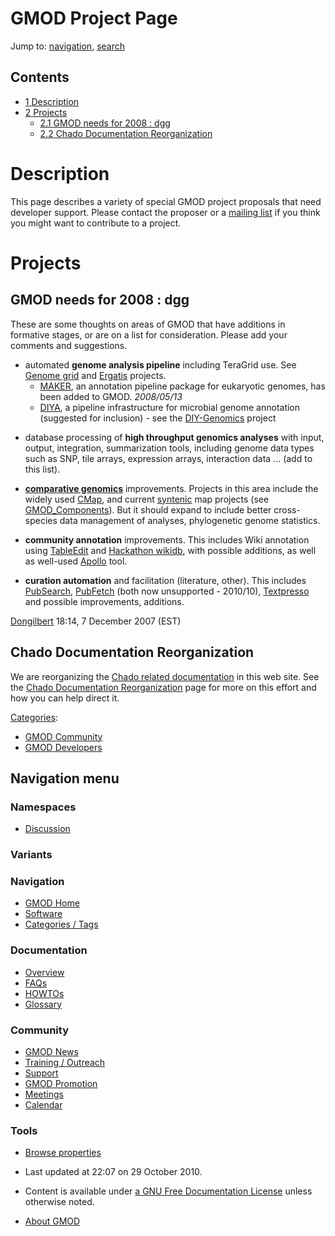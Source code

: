 



<span id="top"></span>




# <span dir="auto">GMOD Project Page</span>






Jump to: [navigation](#mw-navigation), [search](#p-search)



## Contents



- [<span class="tocnumber">1</span>
  <span class="toctext">Description</span>](#Description)
- [<span class="tocnumber">2</span>
  <span class="toctext">Projects</span>](#Projects)
  - [<span class="tocnumber">2.1</span> <span class="toctext">GMOD needs
    for 2008 : dgg</span>](#GMOD_needs_for_2008_:_dgg)
  - [<span class="tocnumber">2.2</span> <span class="toctext">Chado
    Documentation
    Reorganization</span>](#Chado_Documentation_Reorganization)



# <span id="Description" class="mw-headline">Description</span>

This page describes a variety of special GMOD project proposals that
need developer support. Please contact the proposer or a [mailing
list](GMOD_Mailing_Lists "GMOD Mailing Lists") if you think you might
want to contribute to a project.

# <span id="Projects" class="mw-headline">Projects</span>

## <span id="GMOD_needs_for_2008_:_dgg" class="mw-headline">GMOD needs for 2008 : dgg</span>

These are some thoughts on areas of GMOD that have additions in
formative stages, or are on a list for consideration. Please add your
comments and suggestions.

- automated **genome analysis pipeline** including TeraGrid use. See
  [Genome grid](Genome_grid "Genome grid") and
  <a href="Ergatis" class="mw-redirect" title="Ergatis">Ergatis</a>
  projects.
  - [MAKER](MAKER.1 "MAKER"), an annotation pipeline package for
    eukaryotic genomes, has been added to GMOD. *2008/05/13*
  - [DIYA](DIYA "DIYA"), a pipeline infrastructure for microbial genome
    annotation (suggested for inclusion) - see the
    <a href="http://sourceforge.net/projects/diyg/" class="external text"
    rel="nofollow">DIY-Genomics</a> project

<!-- -->

- database processing of **high throughput genomics analyses** with
  input, output, integration, summarization tools, including genome data
  types such as SNP, tile arrays, expression arrays, interaction data
  ... (add to this list).

<!-- -->

- **[comparative
  genomics](Category%3AComparative_Genomics "Category%3AComparative Genomics")**
  improvements. Projects in this area include the widely used
  [CMap](CMap.1 "CMap"), and current
  <a href="Synteny" class="mw-redirect" title="Synteny">syntenic</a> map
  projects (see [GMOD_Components](GMOD_Components "GMOD Components")).
  But it should expand to include better cross-species data management
  of analyses, phylogenetic genome statistics.

<!-- -->

- **community annotation** improvements. This includes Wiki annotation
  using [TableEdit](TableEdit.1 "TableEdit") and [Hackathon
  wikidb](Hackathon_wikidb "Hackathon wikidb"), with possible additions,
  as well as well-used [Apollo](Apollo.1 "Apollo") tool.

<!-- -->

- **curation automation** and facilitation (literature, other). This
  includes [PubSearch](PubSearch "PubSearch"),
  [PubFetch](PubFetch "PubFetch") (both now unsupported - 2010/10),
  [Textpresso](Textpresso "Textpresso") and possible improvements,
  additions.

[Dongilbert](User%3ADongilbert "User%3ADongilbert") 18:14, 7 December 2007
(EST)

## <span id="Chado_Documentation_Reorganization" class="mw-headline">Chado Documentation Reorganization</span>

We are reorganizing the [Chado related
documentation](Category%3AChado "Category%3AChado") in this web site. See
the [Chado Documentation
Reorganization](Chado_Documentation_Reorganization "Chado Documentation Reorganization")
page for more on this effort and how you can help direct it.




[Categories](Special%3ACategories "Special%3ACategories"):

- [GMOD Community](Category%3AGMOD_Community "Category%3AGMOD Community")
- [GMOD Developers](Category%3AGMOD_Developers "Category%3AGMOD Developers")






## Navigation menu



### Namespaces


- <span id="ca-talk"><a href="Talk%3AGMOD_Project_Page" accesskey="t"
  title="Discussion about the content page [t]">Discussion</a></span>


### 

### Variants[](#)








<a href="Main_Page"
style="background-image: url(../images/GMOD-cogs.png);"
title="Visit the main page"></a>


### Navigation



- <span id="n-GMOD-Home">[GMOD Home](Main_Page)</span>
- <span id="n-Software">[Software](GMOD_Components)</span>
- <span id="n-Categories-.2F-Tags">[Categories /
  Tags](Categories)</span>




### Documentation



- <span id="n-Overview">[Overview](Overview)</span>
- <span id="n-FAQs">[FAQs](Category%3AFAQ)</span>
- <span id="n-HOWTOs">[HOWTOs](Category%3AHOWTO)</span>
- <span id="n-Glossary">[Glossary](Glossary)</span>




### Community



- <span id="n-GMOD-News">[GMOD News](GMOD_News)</span>
- <span id="n-Training-.2F-Outreach">[Training /
  Outreach](Training_and_Outreach)</span>
- <span id="n-Support">[Support](Support)</span>
- <span id="n-GMOD-Promotion">[GMOD Promotion](GMOD_Promotion)</span>
- <span id="n-Meetings">[Meetings](Meetings)</span>
- <span id="n-Calendar">[Calendar](Calendar)</span>




### Tools

- <span id="t-smwbrowselink"><a href="Special%3ABrowse/GMOD_Project_Page" rel="smw-browse">Browse
  properties</a></span>



- <span id="footer-info-lastmod">Last updated at 22:07 on 29 October
  2010.</span>
<!-- - <span id="footer-info-viewcount">48,885 page views.</span> -->
- <span id="footer-info-copyright">Content is available under
  <a href="http://www.gnu.org/licenses/fdl-1.3.html" class="external"
  rel="nofollow">a GNU Free Documentation License</a> unless otherwise
  noted.</span>

<!-- -->

- <span id="footer-places-about">[About
  GMOD](GMOD%3AAbout "GMOD%3AAbout")</span>

<!-- -->





